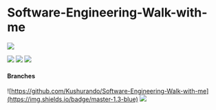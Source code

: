 # Software-Engineering-Walk-with-me

![](https://img.shields.io/badge/Last%20update-02.11.21-blue?logo=github)

![](https://img.shields.io/badge/App%20version-None-red?logo=android)
![](https://img.shields.io/badge/Browser%20version-None-red?logo=firefox)
![](https://img.shields.io/badge/Backend%20version-1.3-blue)


#### Branches

![https://github.com/Kushurando/Software-Engineering-Walk-with-me](https://img.shields.io/badge/master-1.3-blue)
![](https://img.shields.io/badge/dev-1.3-blue)
